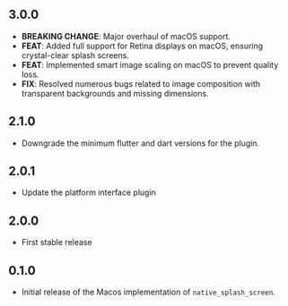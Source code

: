 ## 3.0.0

- **BREAKING CHANGE**: Major overhaul of macOS support.
- **FEAT**: Added full support for Retina displays on macOS, ensuring crystal-clear splash screens.
- **FEAT**: Implemented smart image scaling on macOS to prevent quality loss.
- **FIX**: Resolved numerous bugs related to image composition with transparent backgrounds and missing dimensions.

## 2.1.0

- Downgrade the minimum flutter and dart versions for the plugin.

## 2.0.1

- Update the platform interface plugin

## 2.0.0

- First stable release

## 0.1.0

- Initial release of the Macos implementation of `native_splash_screen`.
